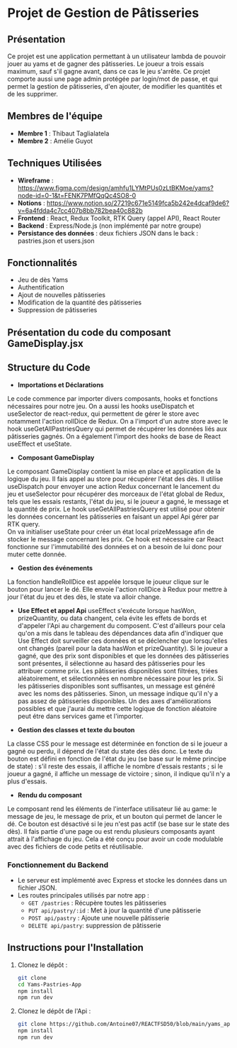 # Projet de Gestion de Pâtisseries

## Présentation
Ce projet est une application permettant à un utilisateur lambda de pouvoir jouer au yams et de gagner des pâtisseries. 
Le joueur a trois essais maximum, sauf s'il gagne avant, dans ce cas le jeu s'arrête.
Ce projet comporte aussi une page admin protégée par login/mot de passe, et qui permet la gestion de pâtisseries, d'en ajouter, de modifier les quantités et de les supprimer.

## Membres de l'équipe

- **Membre 1** : Thibaut Taglialatela
- **Membre 2** : Amélie Guyot

## Techniques Utilisées

- **Wireframe** : https://www.figma.com/design/amhfu1LYMtPUs0zLtBKMoe/yams?node-id=0-1&t=FENK7PMfQqQc4SO8-0
- **Notions** : https://www.notion.so/27219c671e5149fca5b242e4dcaf9de6?v=6a4fdda4c7cc407b8bb782bea40c882b
- **Frontend** : React, Redux Toolkit, RTK Query (appel API), React Router
- **Backend** : Express/Node.js (non implémenté par notre groupe)
- **Persistance des données** : deux fichiers JSON dans le back : pastries.json et users.json


## Fonctionnalités
- Jeu de dès Yams
- Authentification 
- Ajout de nouvelles pâtisseries
- Modification de la quantité des pâtisseries
- Suppression de pâtisseries

## Présentation du code du composant GameDisplay.jsx
## Structure du Code
- **Importations et Déclarations**

Le code commence par importer divers composants, hooks et fonctions nécessaires pour notre jeu. 
On a aussi les hooks useDispatch et useSelector de react-redux, qui permettent de gérer le store avec notamment
l'action rollDice de Redux.
On a l'import d'un autre store avec le hook useGetAllPastriesQuery qui permet de récupérer les données liés aux pâtisseries gagnés. On a également l'import des hooks de base de React useEffect et useState.

- **Composant GameDisplay**

Le composant GameDisplay contient la mise en place et application de la logique du jeu. Il fais appel au store pour récupérer 
l'état des dès.
 Il utilise useDispatch pour envoyer une action Redux concernant le lancement du jeu et useSelector pour récupérer des morceaux de l'état global de Redux, tels que les essais restants, l'état du jeu, si le joueur a gagné, le message et la quantité de prix. Le hook useGetAllPastriesQuery est utilisé pour obtenir les données concernant les pâtisseries en faisant un appel Api gérer par RTK query.  
On va initialiser useState pour créer un état local prizeMessage afin de stocker le message concernant les prix. Ce hook est nécessaire car React fonctionne sur l'immutabilité des données et on a besoin de lui donc pour muter cette donnée.

- **Gestion des événements**

La fonction handleRollDice est appelée lorsque le joueur clique sur le bouton pour lancer le dé. Elle envoie l'action rollDice à Redux pour mettre à jour l'état du jeu et des dès, le state va alloir change.

- **Use Effect et appel Api**
 useEffect s'exécute lorsque hasWon, prizeQuantity, ou data changent, cela évite les effets de bords et d'appeler l'Api au chargement du composent. C'est d'ailleurs pour cela qu'on a mis dans le tableau des dépendances data afin d'indiquer que Use Effect doit surveiller ces données et se déclencher que lorsqu'elles ont changés (pareil pour la data hasWon et prizeQuantity). Si le joueur a gagné, que des prix sont disponibles et que les données des pâtisseries sont présentes, il sélectionne au hasard des pâtisseries pour les attribuer comme prix. Les pâtisseries disponibles sont filtrées, triées aléatoirement, et sélectionnées en nombre nécessaire pour les prix. Si les pâtisseries disponibles sont suffisantes, un message est généré avec les noms des pâtisseries. Sinon, un message indique qu'il n'y a pas assez de pâtisseries disponibles.
 Un des axes d'améliorations possibles et que j'aurai du mettre cette logique de fonction aléatoire peut étre dans services game et l'importer. 

- **Gestion des classes et texte du bouton**

La classe CSS pour le message est déterminée en fonction de si le joueur a gagné ou perdu, il dépend de l'état du state des dès donc. Le texte du bouton est défini en fonction de l'état du jeu (se base sur le même principe de state) : s'il reste des essais, il affiche le nombre d'essais restants ; si le joueur a gagné, il affiche un message de victoire ; sinon, il indique qu'il n'y a plus d'essais.

- **Rendu du composant**

Le composant rend les éléments de l'interface utilisateur lié au game: le message de jeu, le message de prix, et un bouton qui permet de lancer le dé. Ce bouton est désactivé si le jeu n'est pas actif (se base sur le state des dès). Il fais partie d'une page ou est rendu plusieurs composants ayant attrait à l'affichage du jeu. Cela a été conçu pour avoir un code modulable avec des fichiers de code petits et réutilisable. 

### Fonctionnement du Backend

- Le serveur est implémenté avec Express et stocke les données dans un fichier JSON.
- Les routes principales utilisés par notre app :
  - `GET /pastries` : Récupère toutes les pâtisseries
  - `PUT api/pastry/:id` : Met à jour la quantité d'une pâtisserie
  - `POST api/pastry` : Ajoute une nouvelle pâtisserie
  - `DELETE api/pastry`: suppression de pâtisserie 

## Instructions pour l'Installation

1. Clonez le dépôt :
   ```bash
   git clone 
   cd Yams-Pastries-App
   npm install
   npm run dev
2. Clonez le dépôt de l'Api :
   ```bash
   git clone https://github.com/Antoine07/REACTFSD50/blob/main/yams_api/TP/yams_sujet.md
   npm install
   npm run dev

